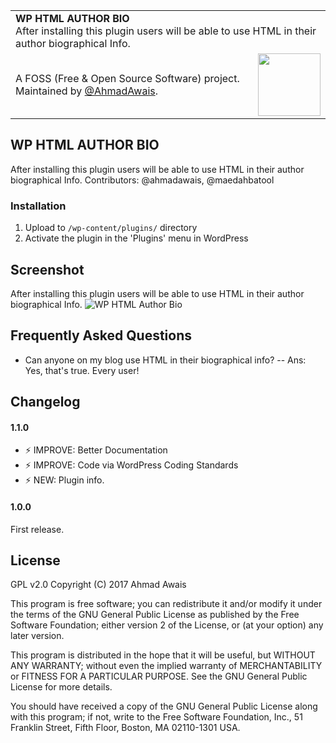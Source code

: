 
<table width='100%'>
    <tr>
        <td align='left' width='100%' colspan='2'>
            <strong>WP HTML AUTHOR BIO</strong><br />
            After installing this plugin users will be able to use HTML in their author biographical Info.
        </td>
    </tr>
    <tr>
        <td>
            A FOSS (Free & Open Source Software) project. Maintained by <a href='https://github.com/ahmadawais'>@AhmadAwais</a>.
        </td>
        <td align='center'>
            <a href='https://AhmadAwais.com/'>
                <img src='https://i.imgur.com/Asg4d3k.png' width='100' />
            </a>
        </td>
    </tr>
</table>

## WP HTML AUTHOR BIO 

After installing this plugin users will be able to use HTML in their author biographical Info.
Contributors: @ahmadawais, @maedahbatool

### Installation

1. Upload to `/wp-content/plugins/` directory
2. Activate the plugin in the 'Plugins' menu in WordPress

## Screenshot

After installing this plugin users will be able to use HTML in their author biographical Info.
![WP HTML Author Bio](https://i.imgur.com/b9GHP1Y.png)

## Frequently Asked Questions 
* Can anyone on my blog use HTML in their biographical info?
-- Ans: Yes, that's true. Every user!


## Changelog

#### 1.1.0 
- ⚡️ IMPROVE: Better Documentation
- ⚡️ IMPROVE: Code via WordPress Coding Standards
- ⚡️ NEW: Plugin info.

#### 1.0.0
First release.

## License

GPL v2.0 
Copyright (C) 2017  Ahmad Awais

This program is free software; you can redistribute it and/or modify it
under the terms of the GNU General Public License as published by the Free
Software Foundation; either version 2 of the License, or (at your option)
any later version.

This program is distributed in the hope that it will be useful, but WITHOUT
ANY WARRANTY; without even the implied warranty of MERCHANTABILITY or
FITNESS FOR A PARTICULAR PURPOSE.  See the GNU General Public License for
more details.

You should have received a copy of the GNU General Public License along
with this program; if not, write to the Free Software Foundation, Inc.,
51 Franklin Street, Fifth Floor, Boston, MA 02110-1301 USA.

